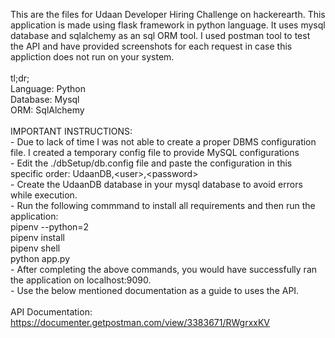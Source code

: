This are the files for Udaan Developer Hiring Challenge on hackerearth. This application is made using flask framework in python language. It uses mysql database and sqlalchemy as an sql ORM tool. I used postman tool to test the API and have provided screenshots for each request in case this appliction does not run on your system.<br/>
<br/>
tl;dr;<br/>
Language: Python<br/>
Database: Mysql<br/>
ORM: SqlAlchemy<br/>
<br/>
IMPORTANT INSTRUCTIONS:<br/>
    - Due to lack of time I was not able to create a proper DBMS configuration file. I created a temporary config file to provide MySQL configurations<br/>
    - Edit the ./dbSetup/db.config file and paste the configuration in this specific order:
        UdaanDB,&lt;user&gt;,&lt;password&gt;<br/>
    - Create the UdaanDB database in your mysql database to avoid errors while execution.<br/>
    - Run the following commmand to install all requirements and then run the application:<br/>
        pipenv --python=2<br/>
        pipenv install<br/>
        pipenv shell<br/>
        python app.py<br/>
    - After completing the above commands, you would have successfully ran the application on localhost:9090.<br/>
    - Use the below mentioned documentation as a guide to uses the API.<br/>
<br/>
API Documentation: https://documenter.getpostman.com/view/3383671/RWgrxxKV

